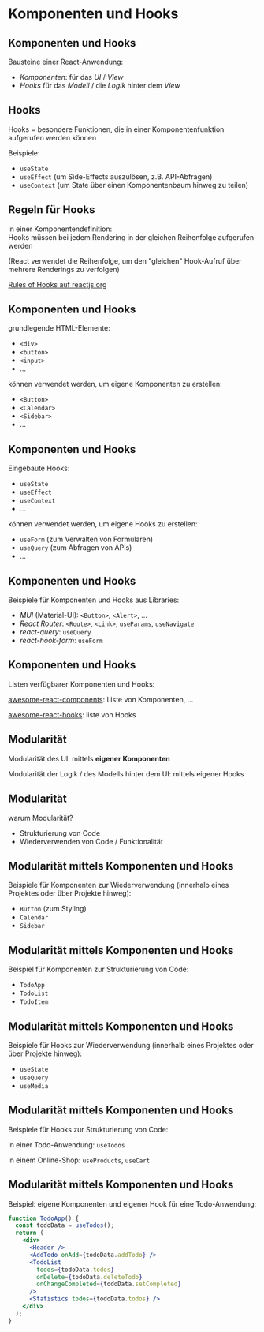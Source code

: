 # Komponenten und Hooks

## Komponenten und Hooks

Bausteine einer React-Anwendung:

- _Komponenten_: für das _UI_ / _View_
- _Hooks_ für das _Modell_ / die _Logik_ hinter dem _View_

## Hooks

Hooks = besondere Funktionen, die in einer Komponentenfunktion aufgerufen werden können

Beispiele:

- `useState`
- `useEffect` (um Side-Effects auszulösen, z.B. API-Abfragen)
- `useContext` (um State über einen Komponentenbaum hinweg zu teilen)

## Regeln für Hooks

in einer Komponentendefinition:  
Hooks müssen bei jedem Rendering in der gleichen Reihenfolge aufgerufen werden

(React verwendet die Reihenfolge, um den "gleichen" Hook-Aufruf über mehrere Renderings zu verfolgen)

[Rules of Hooks auf reactjs.org](https://reactjs.org/docs/hooks-rules.html)

## Komponenten und Hooks

grundlegende HTML-Elemente:

- `<div>`
- `<button>`
- `<input>`
- ...

können verwendet werden, um eigene Komponenten zu erstellen:

- `<Button>`
- `<Calendar>`
- `<Sidebar>`
- ...

## Komponenten und Hooks

Eingebaute Hooks:

- `useState`
- `useEffect`
- `useContext`
- ...

können verwendet werden, um eigene Hooks zu erstellen:

- `useForm` (zum Verwalten von Formularen)
- `useQuery` (zum Abfragen von APIs)
- ...

## Komponenten und Hooks

Beispiele für Komponenten und Hooks aus Libraries:

- _MUI_ (Material-UI): `<Button>`, `<Alert>`, ...
- _React Router_: `<Route>`, `<Link>`, `useParams`, `useNavigate`
- _react-query_: `useQuery`
- _react-hook-form_: `useForm`

## Komponenten und Hooks

Listen verfügbarer Komponenten und Hooks:

[awesome-react-components](https://github.com/brillout/awesome-react-components): Liste von Komponenten, ...

[awesome-react-hooks](https://github.com/rehooks/awesome-react-hooks): liste von Hooks

## Modularität

Modularität des UI: mittels **eigener Komponenten**

Modularität der Logik / des Modells hinter dem UI: mittels eigener Hooks

## Modularität

warum Modularität?

- Strukturierung von Code
- Wiederverwenden von Code / Funktionalität

## Modularität mittels Komponenten und Hooks

Beispiele für Komponenten zur Wiederverwendung (innerhalb eines Projektes oder über Projekte hinweg):

- `Button` (zum Styling)
- `Calendar`
- `Sidebar`

## Modularität mittels Komponenten und Hooks

Beispiel für Komponenten zur Strukturierung von Code:

- `TodoApp`
- `TodoList`
- `TodoItem`

## Modularität mittels Komponenten und Hooks

Beispiele für Hooks zur Wiederverwendung (innerhalb eines Projektes oder über Projekte hinweg):

- `useState`
- `useQuery`
- `useMedia`

## Modularität mittels Komponenten und Hooks

Beispiele für Hooks zur Strukturierung von Code:

in einer Todo-Anwendung: `useTodos`

in einem Online-Shop: `useProducts`, `useCart`

## Modularität mittels Komponenten und Hooks

Beispiel: eigene Komponenten und eigener Hook für eine Todo-Anwendung:

```jsx
function TodoApp() {
  const todoData = useTodos();
  return (
    <div>
      <Header />
      <AddTodo onAdd={todoData.addTodo} />
      <TodoList
        todos={todoData.todos}
        onDelete={todoData.deleteTodo}
        onChangeCompleted={todoData.setCompleted}
      />
      <Statistics todos={todoData.todos} />
    </div>
  );
}
```
